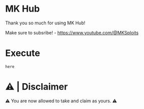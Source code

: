 # MK Hub

Thank you so much for using MK Hub!

Make sure to subsribe! - https://www.youtube.com/@MKSploits

# Execute

`here`

# ⚠️ | Disclaimer
⚠️ You are now allowed to take and claim as yours. ⚠️
